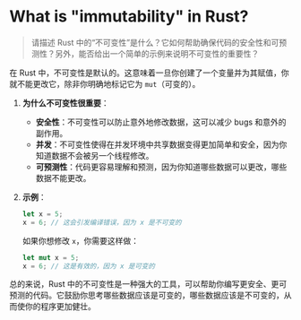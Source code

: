 # What is "immutability" in Rust?

> 请描述 Rust 中的“不可变性”是什么？它如何帮助确保代码的安全性和可预测性？另外，能否给出一个简单的示例来说明不可变性的重要性？

在 Rust 中，不可变性是默认的。这意味着一旦你创建了一个变量并为其赋值，你就不能更改它，除非你明确地标记它为 `mut`（可变的）。

1. **为什么不可变性很重要**：
   - **安全性**：不可变性可以防止意外地修改数据，这可以减少 bugs 和意外的副作用。
   - **并发**：不可变性使得在并发环境中共享数据变得更加简单和安全，因为你知道数据不会被另一个线程修改。
   - **可预测性**：代码更容易理解和预测，因为你知道哪些数据可以更改，哪些数据不能更改。

2. **示例**：

   ```rust
   let x = 5;
   x = 6; // 这会引发编译错误，因为 x 是不可变的
   ```

   如果你想修改 `x`，你需要这样做：

   ```rust
   let mut x = 5;
   x = 6; // 这是有效的，因为 x 是可变的
   ```

总的来说，Rust 中的不可变性是一种强大的工具，可以帮助你编写更安全、更可预测的代码。它鼓励你思考哪些数据应该是可变的，哪些数据应该是不可变的，从而使你的程序更加健壮。
